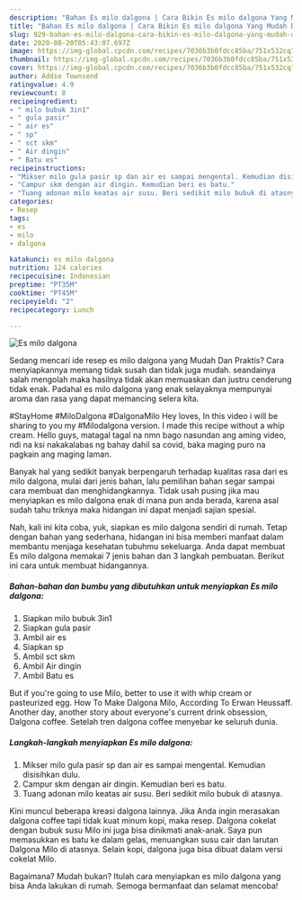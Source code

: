 ```yaml
---
description: "Bahan Es milo dalgona | Cara Bikin Es milo dalgona Yang Mudah Dan Praktis"
title: "Bahan Es milo dalgona | Cara Bikin Es milo dalgona Yang Mudah Dan Praktis"
slug: 929-bahan-es-milo-dalgona-cara-bikin-es-milo-dalgona-yang-mudah-dan-praktis
date: 2020-08-20T05:43:07.697Z
image: https://img-global.cpcdn.com/recipes/7036b3b0fdcc85ba/751x532cq70/es-milo-dalgona-foto-resep-utama.jpg
thumbnail: https://img-global.cpcdn.com/recipes/7036b3b0fdcc85ba/751x532cq70/es-milo-dalgona-foto-resep-utama.jpg
cover: https://img-global.cpcdn.com/recipes/7036b3b0fdcc85ba/751x532cq70/es-milo-dalgona-foto-resep-utama.jpg
author: Addie Townsend
ratingvalue: 4.9
reviewcount: 8
recipeingredient:
- " milo bubuk 3in1"
- " gula pasir"
- " air es"
- " sp"
- " sct skm"
- " Air dingin"
- " Batu es"
recipeinstructions:
- "Mikser milo gula pasir sp dan air es sampai mengental. Kemudian disisihkan dulu."
- "Campur skm dengan air dingin. Kemudian beri es batu."
- "Tuang adonan milo keatas air susu. Beri sedikit milo bubuk di atasnya."
categories:
- Resep
tags:
- es
- milo
- dalgona

katakunci: es milo dalgona 
nutrition: 124 calories
recipecuisine: Indonesian
preptime: "PT35M"
cooktime: "PT45M"
recipeyield: "2"
recipecategory: Lunch

---
```



![Es milo dalgona](https://img-global.cpcdn.com/recipes/7036b3b0fdcc85ba/751x532cq70/es-milo-dalgona-foto-resep-utama.jpg)

Sedang mencari ide resep es milo dalgona yang Mudah Dan Praktis? Cara menyiapkannya memang tidak susah dan tidak juga mudah. seandainya salah mengolah maka hasilnya tidak akan memuaskan dan justru cenderung tidak enak. Padahal es milo dalgona yang enak selayaknya mempunyai aroma dan rasa yang dapat memancing selera kita.

#StayHome #MiloDalgona #DalgonaMilo Hey loves, In this video i will be sharing to you my #Milodalgona version. I made this recipe without a whip cream. Hello guys, matagal tagal na nmn bago nasundan ang aming video, ndi na ksi nakakalabas ng bahay dahil sa covid, baka maging puro na pagkain ang maging laman.

Banyak hal yang sedikit banyak berpengaruh terhadap kualitas rasa dari es milo dalgona, mulai dari jenis bahan, lalu pemilihan bahan segar sampai cara membuat dan menghidangkannya. Tidak usah pusing jika mau menyiapkan es milo dalgona enak di mana pun anda berada, karena asal sudah tahu triknya maka hidangan ini dapat menjadi sajian spesial.


Nah, kali ini kita coba, yuk, siapkan es milo dalgona sendiri di rumah. Tetap dengan bahan yang sederhana, hidangan ini bisa memberi manfaat dalam membantu menjaga kesehatan tubuhmu sekeluarga. Anda dapat membuat Es milo dalgona memakai 7 jenis bahan dan 3 langkah pembuatan. Berikut ini cara untuk membuat hidangannya.

<!--inarticleads1-->

##### Bahan-bahan dan bumbu yang dibutuhkan untuk menyiapkan Es milo dalgona:

1. Siapkan  milo bubuk 3in1
1. Siapkan  gula pasir
1. Ambil  air es
1. Siapkan  sp
1. Ambil  sct skm
1. Ambil  Air dingin
1. Ambil  Batu es


But if you&#39;re going to use Milo, better to use it with whip cream or pasteurized egg. How To Make Dalgona Milo, According To Erwan Heussaff. Another day, another story about everyone&#39;s current drink obsession, Dalgona coffee. Setelah tren dalgona coffee menyebar ke seluruh dunia. 

<!--inarticleads2-->

##### Langkah-langkah menyiapkan Es milo dalgona:

1. Mikser milo gula pasir sp dan air es sampai mengental. Kemudian disisihkan dulu.
1. Campur skm dengan air dingin. Kemudian beri es batu.
1. Tuang adonan milo keatas air susu. Beri sedikit milo bubuk di atasnya.


Kini muncul beberapa kreasi dalgona lainnya. Jika Anda ingin merasakan dalgona coffee tapi tidak kuat minum kopi, maka resep. Dalgona cokelat dengan bubuk susu Milo ini juga bisa dinikmati anak-anak. Saya pun memasukkan es batu ke dalam gelas, menuangkan susu cair dan larutan Dalgona Milo di atasnya. Selain kopi, dalgona juga bisa dibuat dalam versi cokelat Milo. 

Bagaimana? Mudah bukan? Itulah cara menyiapkan es milo dalgona yang bisa Anda lakukan di rumah. Semoga bermanfaat dan selamat mencoba!
